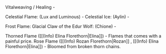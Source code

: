 Vitalweaving / Healing -

Celestial Flame: (Lux and Luminous) -
Celestial Ice: (Aylin) -

Frost Flame:
Glacial Claw of the Edur Wolf: (Chione) -

Thorned Flame ([[(Info)  Elina Florethorn|Elina]])  -  Flames that comes with a painful price.
Rose Flame ([[(Info)  Rozan Florethorn|Rozan]] , [[(Info)  Elina Florethorn|Elina]])  -  Bloomed from broken thorn chains.
